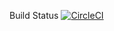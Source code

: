 Build Status 
[![CircleCI](https://circleci.com/gh/mfarkan/Food-store-for-everyone.svg?style=svg)](https://circleci.com/gh/mfarkan/Food-store-for-everyone)
